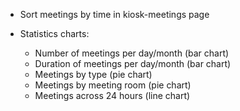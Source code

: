 - Sort meetings by time in kiosk-meetings page

- Statistics charts:
  - Number of meetings per day/month (bar chart)
  - Duration of meetings per day/month (bar chart)
  - Meetings by type (pie chart)
  - Meetings by meeting room (pie chart)
  - Meetings across 24 hours (line chart)

